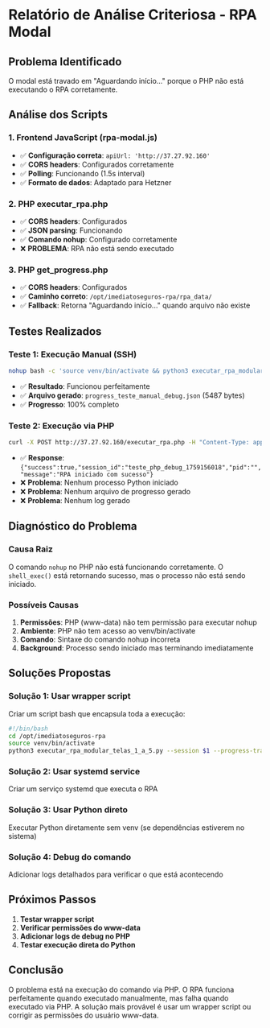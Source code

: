 # Relatório de Análise Criteriosa - RPA Modal

## **Problema Identificado**

O modal está travado em "Aguardando início..." porque o PHP não está executando o RPA corretamente.

## **Análise dos Scripts**

### **1. Frontend JavaScript (rpa-modal.js)**
- ✅ **Configuração correta**: `apiUrl: 'http://37.27.92.160'`
- ✅ **CORS headers**: Configurados corretamente
- ✅ **Polling**: Funcionando (1.5s interval)
- ✅ **Formato de dados**: Adaptado para Hetzner

### **2. PHP executar_rpa.php**
- ✅ **CORS headers**: Configurados
- ✅ **JSON parsing**: Funcionando
- ✅ **Comando nohup**: Configurado corretamente
- ❌ **PROBLEMA**: RPA não está sendo executado

### **3. PHP get_progress.php**
- ✅ **CORS headers**: Configurados
- ✅ **Caminho correto**: `/opt/imediatoseguros-rpa/rpa_data/`
- ✅ **Fallback**: Retorna "Aguardando início..." quando arquivo não existe

## **Testes Realizados**

### **Teste 1: Execução Manual (SSH)**
```bash
nohup bash -c 'source venv/bin/activate && python3 executar_rpa_modular_telas_1_a_5.py --session teste_manual_debug --progress-tracker json --modo-silencioso' > /dev/null 2>&1 &
```
- ✅ **Resultado**: Funcionou perfeitamente
- ✅ **Arquivo gerado**: `progress_teste_manual_debug.json` (5487 bytes)
- ✅ **Progresso**: 100% completo

### **Teste 2: Execução via PHP**
```bash
curl -X POST http://37.27.92.160/executar_rpa.php -H "Content-Type: application/json" -d '{"session":"teste_php_debug_1759156018","dados":{...}}'
```
- ✅ **Response**: `{"success":true,"session_id":"teste_php_debug_1759156018","pid":"","message":"RPA iniciado com sucesso"}`
- ❌ **Problema**: Nenhum processo Python iniciado
- ❌ **Problema**: Nenhum arquivo de progresso gerado
- ❌ **Problema**: Nenhum log gerado

## **Diagnóstico do Problema**

### **Causa Raiz**
O comando `nohup` no PHP não está funcionando corretamente. O `shell_exec()` está retornando sucesso, mas o processo não está sendo iniciado.

### **Possíveis Causas**
1. **Permissões**: PHP (www-data) não tem permissão para executar nohup
2. **Ambiente**: PHP não tem acesso ao venv/bin/activate
3. **Comando**: Sintaxe do comando nohup incorreta
4. **Background**: Processo sendo iniciado mas terminando imediatamente

## **Soluções Propostas**

### **Solução 1: Usar wrapper script**
Criar um script bash que encapsula toda a execução:

```bash
#!/bin/bash
cd /opt/imediatoseguros-rpa
source venv/bin/activate
python3 executar_rpa_modular_telas_1_a_5.py --session $1 --progress-tracker json --modo-silencioso
```

### **Solução 2: Usar systemd service**
Criar um serviço systemd que executa o RPA

### **Solução 3: Usar Python direto**
Executar Python diretamente sem venv (se dependências estiverem no sistema)

### **Solução 4: Debug do comando**
Adicionar logs detalhados para verificar o que está acontecendo

## **Próximos Passos**

1. **Testar wrapper script**
2. **Verificar permissões do www-data**
3. **Adicionar logs de debug no PHP**
4. **Testar execução direta do Python**

## **Conclusão**

O problema está na execução do comando via PHP. O RPA funciona perfeitamente quando executado manualmente, mas falha quando executado via PHP. A solução mais provável é usar um wrapper script ou corrigir as permissões do usuário www-data.














